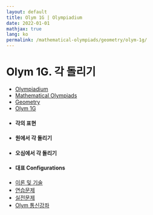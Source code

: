 ```yaml
---
layout: default
title: Olym 1G | Olympiadium
date: 2022-01-01
mathjax: true
lang: ko
permalink: /mathematical-olympiads/geometry/olym-1g/
---
```

<h1>Olym 1G. 각 돌리기 </h1>
<ul class="breadcrumb">
	<li><a href="{{ site.url }}">Olympiadium</a></li> 
	<li><a href="{{ site.url }}mathematical-olympiads/">Mathematical Olympiads</a></li> 
	<li><a href="{{ site.url }}mathematical-olympiads/geometry/">Geometry</a></li> 
	<li><a href="{{ site.url }}mathematical-olympiads/geometry/olym-1g/">Olym 1G</a></li>
</ul>
<div class="row">
<div class="6u 12u$(medium)">
<ul>
  <li><h4>각의 표현</h4></li>
  <li><h4>원에서 각 돌리기</h4></li>
  <li><h4>오심에서 각 돌리기</h4></li>
  <li><h4>대표 Configurations</h4></li>
</ul>
</div>
<div class="6u$ 12u$(medium)">
<ul class="actions vertical">
  <li><a href="{{ site.baseurl }}{{ page.permalink }}theorems-and-techniques" class="button fit mid">이론 및 기술</a></li>
  <li><a href="{{ site.baseurl }}{{ page.permalink }}exercise-problems" class="button fit mid">연습문제</a></li>
  <li><a href="{{ site.baseurl }}{{ page.permalink }}practice-problems" class="button fit mid">실전문제</a></li>
  <li><a href="{{ site.baseurl }}{{ page.permalink }}olym-handouts" class="button fit mid">Olym 통신강좌</a></li>
</ul>
</div>
</div>
